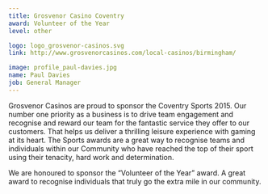 ```yaml
---
title: Grosvenor Casino Coventry
award: Volunteer of the Year
level: other

logo: logo_grosvenor-casinos.svg
link: http://www.grosvenorcasinos.com/local-casinos/birmingham/

image: profile_paul-davies.jpg
name: Paul Davies
job: General Manager
---
```


Grosvenor Casinos are proud to sponsor the Coventry Sports 2015. Our number one priority as a business is to drive team engagement and recognise and reward our team for the fantastic service they offer to our customers. That helps us deliver a thrilling leisure experience with gaming at its heart. The Sports awards are a great way to recognise teams and individuals within our Community who have reached the top of their sport using their tenacity, hard work and determination.

We are honoured to sponsor the &ldquo;Volunteer of the Year&rdquo; award. A great award to recognise individuals that truly go the extra mile in our community.
